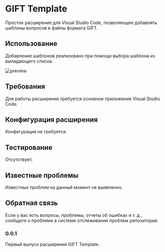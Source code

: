# GIFT Template

Простое расширение для Visual Studio Code, позволяющее добавлять шаблоны вопросов в файлы формата GIFT.

## Использование

Добавление шаблонов реализовано при помощи выбора шаблона из выпадающего списка.

![preview](https://user-images.githubusercontent.com/26046873/167298530-9586ec4d-4c5c-4e42-935a-5d312741ead5.gif)

## Требования

Для работы расширения требуется основное приложение Visual Studio Code.

## Конфигурация расширения

Конфигурация не требуется.

## Тестирование

Отсутствует.

## Известные проблемы

Известных проблем на данный момент не выявленно.

## Обратная связь

Если у вас есть вопросы, проблемы, отчеты об ошибках и т. д., сообщите о проблеме в системе отслеживания проблем репозитория.

### 0.0.1

Первый выпуск расширения GIFT Template.